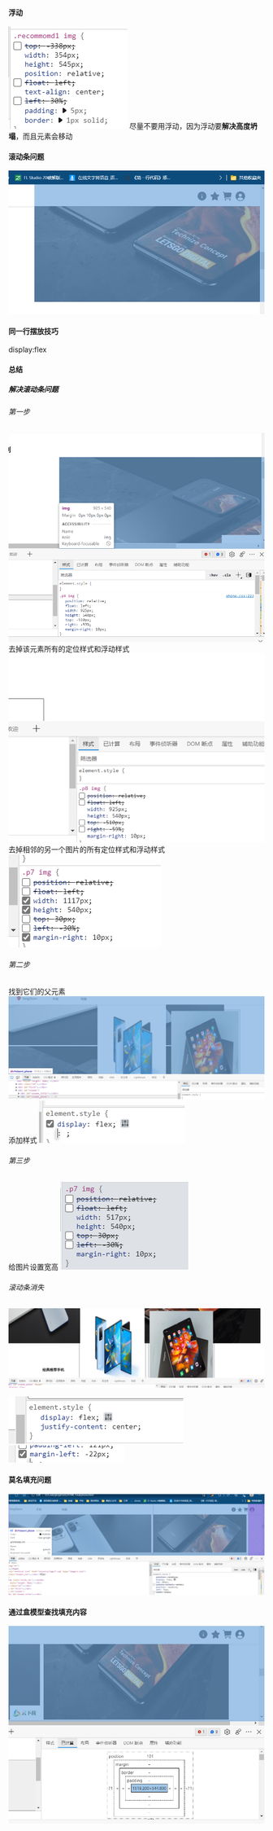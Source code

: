 #### 浮动
![](浮动问题.png)
尽量不要用浮动，因为浮动要**解决高度坍塌**，而且元素会移动
#### 滚动条问题
![](滚动条问题.png)
#### 同一行摆放技巧
display:flex


#### 总结
##### 解决滚动条问题
###### 第一步
![](滚动条问题罪魁祸首.png)
去掉该元素所有的定位样式和浮动样式
![](参考.png)
去掉相邻的另一个图片的所有定位样式和浮动样式
![](.p7%20img的样式参考.png)
###### 第二步
找到它们的父元素
![](罪父.png)
添加样式
![](罪父样式.png)
###### 第三步
给图片设置宽高
![](图片的宽高.png)
###### 滚动条消失
![](滚动条消失效果.png)


![](一行居中显示图片效果样式.png)
![](调间距样式.png)

#### 莫名填充问题
![](填充问题.png)
#### 通过盒模型查找填充内容
![](查找填充.png)